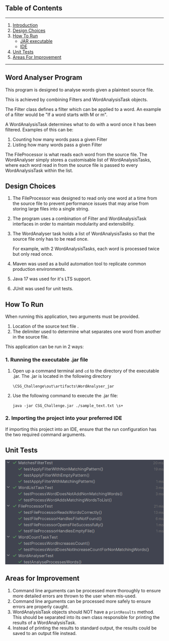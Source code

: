 ## Table of Contents

---

1. [Introduction](#introduction)
2. [Design Choices](#design-choices)
3. [How To Run](#how-to-run)
   - [JAR executable](#how-to-run-1)
   - [IDE](#how-to-run-2)
4. [Unit Tests](#tests)
5. [Areas For Improvement](#improvement)

---

## Word Analyser Program <a name="introduction"></a>
This program is designed to analyse words given a plaintext source file.

This is achieved by combining Filters and WordAnalysisTask objects.

The Filter class defines a filter which can be applied to a word. 
An example of a filter would be "If a word starts with M or m".

A WordAnalysisTask determines what to do with a word once it has been filtered.
Examples of this can be:
1. Counting how many words pass a given Filter
2. Listing how many words pass a given Filter

The FileProcessor is what reads each word from the source file.
The WordAnalyser simply stores a customisable list of  WordAnalysisTasks, 
where each word read in from the source file is passed to every WordAnalysisTask
within the list.

## Design Choices <a name="design-choices"></a>
1. The FileProcessor was designed to read only one word at a time from the source file 
to prevent performance issues that may arise from storing large files into a single string.
2. The program uses a combination of Filter and WordAnalysisTask interfaces in order to maintain
modularity and extensibility. 
3. The WordAnalyser task holds a list of WordAnalysisTasks so that the source file only has to be read once.

   For example, with 2 WordAnalysisTasks, each word is processed twice but only read once.
4. Maven was used as a build automation tool to replicate common production environments.
5. Java 17 was used for it's LTS support.
6. JUnit was used for unit tests.

## How To Run <a name="how-to-run"></a>
When running this application, two arguments must be provided. 
1. Location of the source text file .
2. The delimiter used to determine what separates one word from another in the source file.

This application can be run in 2 ways:

### 1. Running the executable .jar file <a name="how-to-run-1"></a>
1. Open up a command terminal and `cd` to the directory of the executable .jar. The .jar is located in the following
directory

    `\CSG_Challenge\out\artifacts\WordAnalyser_jar`
2. Use the following command to execute the .jar file:

    `java -jar CSG_Challenge.jar ./sample_text.txt \s+`

### 2. Importing the project into your preferred IDE <a name="how-to-run-2"></a>
If importing this project into an IDE, ensure that the run configuration has the two required command arguments.

## Unit Tests <a name="tests"></a>
![Unit tests](/screenshots/tests_passing.png?raw=true)

## Areas for Improvement <a name="improvement"></a>
1. Command line arguments can be processed more thoroughly to ensure more detailed errors are thrown
to the user when mis-used.
2. Command line arguments can be processed more safely to ensure errors are properly caught.
3. WordAnalysisTask objects should NOT have a `printResults` method. This should be separated into its own class
responsible for printing the results of a WordAnalysisTask.
4. Instead of printing the results to standard output, the results could be saved to an output file instead. 

